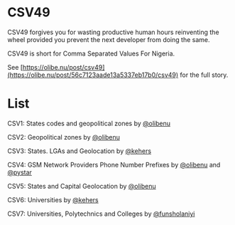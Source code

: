 CSV49
=========

CSV49 forgives you for wasting productive human hours reinventing the wheel provided you prevent the next developer from doing the same.

CSV49 is short for Comma Separated Values For Nigeria.

See [https://olibe.nu/post/csv49](https://olibe.nu/post/56c7123aade13a5337eb17b0/csv49) for the full story.

List
=========

CSV1: States codes and geopolitical zones by [@olibenu](http://twitter.com/olibenu)

CSV2: Geopolitical zones by [@olibenu](http://twitter.com/olibenu)

CSV3: States. LGAs and Geolocation by [@kehers](http://twitter.com/kehers)

CSV4: GSM Network Providers Phone Number Prefixes by [@olibenu](http://twitter.com/olibenu) and [@pystar](http://twitter.com/pystar)

CSV5: States and Capital Geolocation by [@olibenu](http://twitter.com/olibenu)

CSV6: Universities by [@kehers](http://twitter.com/kehers)

CSV7: Universities, Polytechnics and Colleges by [@funsholaniyi](http://twitter.com/funsholaniyi)
